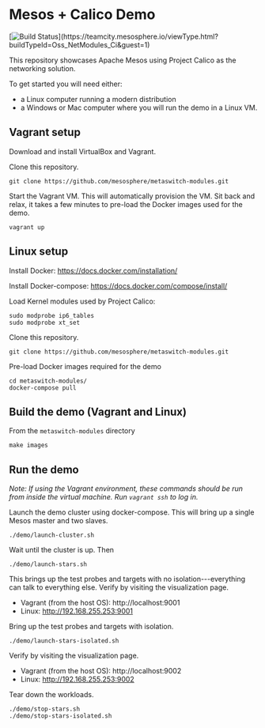 # Mesos + Calico Demo

[![Build Status](https://teamcity.mesosphere.io/guestAuth/app/rest/builds/buildType:(id:Oss_NetModules_Ci)/statusIcon)](https://teamcity.mesosphere.io/viewType.html?buildTypeId=Oss_NetModules_Ci&guest=1)

This repository showcases Apache Mesos using Project Calico as the networking solution.

To get started you will need either:
  - a Linux computer running a modern distribution
  - a Windows or Mac computer where you will run the demo in a Linux VM.

## Vagrant setup

Download and install VirtualBox and Vagrant.

Clone this repository.

    git clone https://github.com/mesosphere/metaswitch-modules.git

Start the Vagrant VM.
This will automatically provision the VM.
Sit back and relax, it takes a few minutes to pre-load the Docker images used for the demo.

    vagrant up

## Linux setup

Install Docker: https://docs.docker.com/installation/

Install Docker-compose:  https://docs.docker.com/compose/install/

Load Kernel modules used by Project Calico:

    sudo modprobe ip6_tables
    sudo modprobe xt_set

Clone this repository.

    git clone https://github.com/mesosphere/metaswitch-modules.git

Pre-load Docker images required for the demo

    cd metaswitch-modules/
    docker-compose pull

## Build the demo (Vagrant and Linux)

From the `metaswitch-modules` directory

    make images

## Run the demo

_Note: If using the Vagrant environment, these commands should be run
from inside the virtual machine.  Run `vagrant ssh` to log in._

Launch the demo cluster using docker-compose.
This will bring up a single Mesos master and two slaves.

    ./demo/launch-cluster.sh

Wait until the cluster is up.  Then

    ./demo/launch-stars.sh

This brings up the test probes and targets with no isolation---everything can talk to everything else.
Verify by visiting the visualization page.

  - Vagrant (from the host OS): http://localhost:9001
  - Linux: http://192.168.255.253:9001

Bring up the test probes and targets with isolation.

    ./demo/launch-stars-isolated.sh

Verify by visiting the visualization page.

  - Vagrant (from the host OS): http://localhost:9002
  - Linux: http://192.168.255.253:9002

Tear down the workloads.

    ./demo/stop-stars.sh
    ./demo/stop-stars-isolated.sh

